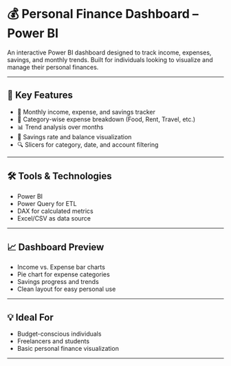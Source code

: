 # 💰 Personal Finance Dashboard – Power BI

An interactive Power BI dashboard designed to track income, expenses, savings, and monthly trends. 
Built for individuals looking to visualize and manage their personal finances.

---

## 🚀 Key Features

- 💸 Monthly income, expense, and savings tracker
- 📅 Category-wise expense breakdown (Food, Rent, Travel, etc.)
- 📊 Trend analysis over months
- 🧮 Savings rate and balance visualization
- 🔍 Slicers for category, date, and account filtering

---

## 🛠 Tools & Technologies

- Power BI
- Power Query for ETL
- DAX for calculated metrics
- Excel/CSV as data source

---

## 📈 Dashboard Preview

- Income vs. Expense bar charts
- Pie chart for expense categories
- Savings progress and trends
- Clean layout for easy personal use

---

## 💡 Ideal For

- Budget-conscious individuals
- Freelancers and students
- Basic personal finance visualization

---

